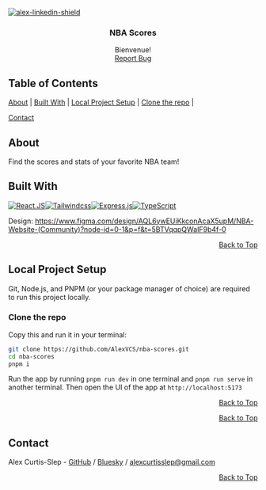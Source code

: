 [![alex-linkedin-shield]][alex-linkedin-url]

<div align="center">
  <h3 align="center">NBA Scores</h3>

   <p align="center">
    Bienvenue! 
    <br />
    <a href="https://github.com/AlexVCS/nba-scores/issues/new">Report Bug</a>
  </p>
</div>

## Table of Contents

[About](#about) |
[Built With](#built-with) |
[Local Project Setup](#local-project-setup) |
[Clone the repo](#clone-the-repo) |
<!-- [Mock an API Response](#mock-an-api-Response) | -->
[Contact](#contact)

## About

Find the scores and stats of your favorite NBA team!

## Built With

[![React.JS]][React-url][![Tailwindcss]][Tailwind-url][![Express.js]][Express-url][![TypeScript]][Typescript-url]

Design: https://www.figma.com/design/AQL6ywEUiKkconAcaX5upM/NBA-Website-(Community)?node-id=0-1&p=f&t=5BTVqqpQWaIF9b4f-0

<div align='right'>

[Back to Top](#top)

</div>

## Local Project Setup

Git, Node.js, and PNPM (or your package manager of choice) are required to run this project locally. 

### Clone the repo

Copy this and run it in your terminal:

```bash
git clone https://github.com/AlexVCS/nba-scores.git
cd nba-scores
pnpm i
```

Run the app by running `pnpm run dev` in one terminal and `pnpm run serve` in another terminal. Then open the UI of the app at `http://localhost:5173`

<div align='right'>

[Back to Top](#top)

</div>

<!-- ### Mock an API Response

If you'd like to see what the scores UI looks like without signing up for the API, or test the view in dev mode, run this in your terminal:

`npm run mock-api`

This runs a file at the root called `MockApiResponse.mjs` that edits `app/components/Scores.tsx` to no longer call the API and use `exampleResponse.json` as your data.

To undo these changes, run this command in your terminal:

`npm run call-api` -->

<div align='right'>

[Back to Top](#top)

</div>

## Contact

Alex Curtis-Slep - [GitHub](https://github.com/AlexVCS) / [Bluesky](https://bsky.app/profile/alexcurtisslep.bsky.social) / alexcurtisslep@gmail.com

<div align='right'>

[Back to Top](#top)

</div>

[alex-linkedin-shield]: https://img.shields.io/badge/-Alex's_LinkedIn-black.svg?style=for-the-badge&logo=linkedin&colorB=555
[alex-linkedin-url]: https://www.linkedin.com/in/alexcurtisslep/
[Express-url]: https://expressjs.com/
[Express.js]: https://img.shields.io/badge/Express-black?style=for-the-badge&logo=express&logoColor=white
[React.js]: https://img.shields.io/badge/React-20232A?style=for-the-badge&logo=react&logoColor=61DAFB
[React-url]: https://reactjs.org/
[Tailwindcss]: https://img.shields.io/badge/Tailwind_CSS-38B2AC?style=for-the-badge&logo=tailwind-css&logoColor=white
[Tailwind-url]: https://tailwindcss.com/
[Typescript]: https://img.shields.io/badge/typescript-%23007ACC.svg?style=for-the-badge&logo=typescript&logoColor=white
[Typescript-url]: https://www.typescriptlang.org/
